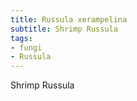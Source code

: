 ```yaml
---
title: Russula xerampelina
subtitle: Shrimp Russula
tags:
- fungi
- Russula
---
```


Shrimp Russula
